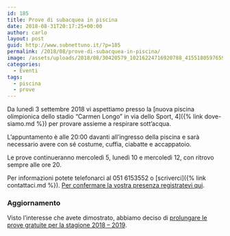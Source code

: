 ```yaml
---
id: 185
title: Prove di subacquea in piscina
date: 2018-08-31T20:17:25+00:00
author: carlo
layout: post
guid: http://www.subnettuno.it/?p=185
permalink: /2018/08/prove-di-subacquea-in-piscina/
image: /assets/uploads/2018/08/30420579_10216224716920788_4155180597659868351_o-1200x800.jpg
categories:
  - Eventi
tags:
  - piscina
  - prove
---
```


Da lunedì 3 settembre 2018 vi aspettiamo presso la [nuova piscina olimpionica dello stadio &#8220;Carmen Longo&#8221; in via dello Sport, 4]({% link dove-siamo.md %}) per provare assieme a respirare sott&#8217;acqua.

L&#8217;appuntamento è alle 20:00 davanti all&#8217;ingresso della piscina e sarà necessario avere con sé costume, cuffia, ciabatte e accappatoio.

Le prove continueranno mercoledì 5, lunedì 10 e mercoledì 12, con ritrovo sempre alle ore 20.

Per informazioni potete telefonarci al 051 6153552 o [scriverci]({% link contattaci.md %}). [Per confermare la vostra presenza registratevi qui](https://goo.gl/forms/tDkDJgCLklrSKNrp2).

### Aggiornamento

Visto l&#8217;interesse che avete dimostrato, abbiamo deciso di [prolungare le prove gratuite per la stagione 2018 &#8211; 2019](http://www.subnettuno.it/prove-gratuite-in-piscina/).
